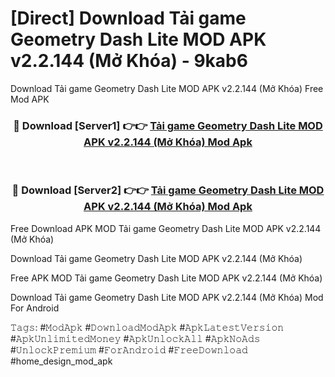 # [Direct] Download Tải game Geometry Dash Lite MOD APK v2.2.144 (Mở Khóa) - 9kab6
Download Tải game Geometry Dash Lite MOD APK v2.2.144 (Mở Khóa) Free Mod APK

<div align="center">
<h3>🔴 Download [Server1] 👉👉 <a href="https://apk-comot.site?title=Tải_game_Geometry_Dash_Lite_MOD_APK_v2.2.144_(Mở_Khóa)">Tải game Geometry Dash Lite MOD APK v2.2.144 (Mở Khóa) Mod Apk</a></h3><br>

<h3>🔴 Download [Server2] 👉👉 <a href="https://apk-comot.site?title=Tải_game_Geometry_Dash_Lite_MOD_APK_v2.2.144_(Mở_Khóa)">Tải game Geometry Dash Lite MOD APK v2.2.144 (Mở Khóa) Mod Apk</a></h3>
</div>


Free Download APK MOD Tải game Geometry Dash Lite MOD APK v2.2.144 (Mở Khóa)

Download Tải game Geometry Dash Lite MOD APK v2.2.144 (Mở Khóa) 

Free APK MOD Tải game Geometry Dash Lite MOD APK v2.2.144 (Mở Khóa) 

Download Tải game Geometry Dash Lite MOD APK v2.2.144 (Mở Khóa) Mod For Android

𝚃𝚊𝚐𝚜: #𝙼𝚘𝚍𝙰𝚙𝚔 #𝙳𝚘𝚠𝚗𝚕𝚘𝚊𝚍𝙼𝚘𝚍𝙰𝚙𝚔 #𝙰𝚙𝚔𝙻𝚊𝚝𝚎𝚜𝚝𝚅𝚎𝚛𝚜𝚒𝚘𝚗 #𝙰𝚙𝚔𝚄𝚗𝚕𝚒𝚖𝚒𝚝𝚎𝚍𝙼𝚘𝚗𝚎𝚢 #𝙰𝚙𝚔𝚄𝚗𝚕𝚘𝚌𝚔𝙰𝚕𝚕 #𝙰𝚙𝚔𝙽𝚘𝙰𝚍𝚜 #𝚄𝚗𝚕𝚘𝚌𝚔𝙿𝚛𝚎𝚖𝚒𝚞𝚖 #𝙵𝚘𝚛𝙰𝚗𝚍𝚛𝚘𝚒𝚍 #𝙵𝚛𝚎𝚎𝙳𝚘𝚠𝚗𝚕𝚘𝚊𝚍 #home_design_mod_apk
